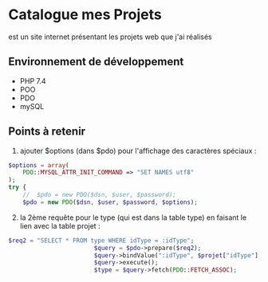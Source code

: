 # Catalogue mes Projets

est un site internet présentant les projets web que j'ai réalisés

## Environnement de développement

* PHP 7.4
* POO
* PDO
* mySQL


## Points à retenir
 
1. ajouter $options (dans $pdo) pour l'affichage des caractères spéciaux :
```php
$options = array(
    PDO::MYSQL_ATTR_INIT_COMMAND => "SET NAMES utf8"
);
try {
    //  $pdo = new PDO($dsn, $user, $password);
    $pdo = new PDO($dsn, $user, $password, $options);
```

2. la 2ème requête pour le type (qui est dans la table type) en faisant le lien avec la table projet :

```php
$req2 = "SELECT * FROM type WHERE idType = :idType";
                        $query = $pdo->prepare($req2);
                        $query->bindValue(":idType", $projet["idType"], PDO::PARAM_INT);
                        $query->execute();
                        $type = $query->fetch(PDO::FETCH_ASSOC);
```